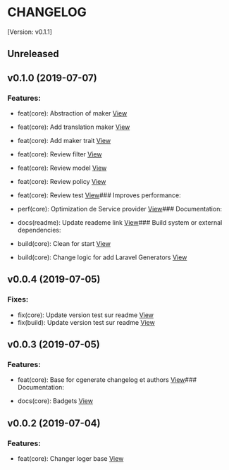 # CHANGELOG

[Version: v0.1.1]

## Unreleased


## v0.1.0 (2019-07-07)

### Features:

*  feat(core): Abstraction of maker [View](./commits/75e43227b70a0b8afb8f4d5c84216cb18862420c)
*  feat(core): Add translation maker [View](./commits/658730f3dd0ddf9e79e55c80b0fc9282a7ac2732)
*  feat(core): Add maker trait [View](./commits/42064cd08fb354e1bf194d39b5a97e5276019dcd)
*  feat(core): Review filter [View](./commits/7e0cddc8bd690c5dd7ac331766b258e882c7a55a)
*  feat(core): Review model [View](./commits/ca45f742da511026ba0b8d56c16ea936656b95a3)
*  feat(core): Review policy [View](./commits/8cde7aa40e925799071ec1a917fe908dcd44e5ba)
*  feat(core): Review test [View](./commits/d8e780fb97fa22104f6a3ebcf8abe0d8110c3d8c)### Improves performance:

*  perf(core): Optimization de Service provider [View](./commits/770596588e1d7a261314041ec6b3c3fe6525f0c8)### Documentation:

*  docs(readme): Update reademe link [View](./commits/ed72c461ecd83a2d1cba4bedd3b76cb2fff18558)### Build system or external dependencies:

*  build(core): Clean for start [View](./commits/aa47013eb886f40a9fbdaa13ebb450883390950a)
*  build(core): Change logic for add Laravel Generators [View](./commits/be2c4462790c79fbe05a68bcbdcedb8274d870ac)

## v0.0.4 (2019-07-05)

### Fixes:

*  fix(core): Update version test sur readme [View](./commits/a9d1e2f08581ec640754d064b3a3aaeb4567baee)
*  fix(build): Update version test sur readme [View](./commits/90114b30793341c668dfc07644f343218ee83ca9)

## v0.0.3 (2019-07-05)

### Features:

*  feat(core): Base for cgenerate changelog et authors [View](./commits/617db59049c609e34354570f25b3aac7f1d04ceb)### Documentation:

*  docs(core): Badgets [View](./commits/419e990b750d2df1406c9b0dd3cc6f01b0aceb68)

## v0.0.2 (2019-07-04)

### Features:

*  feat(core): Changer loger base [View](./commits/23072c95863ec5e2187f484ac18a203772765157)

